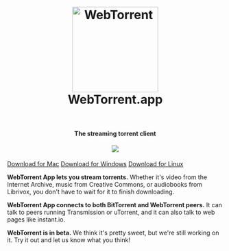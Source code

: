 <h1 align="center">
  <br>
  <a href="https://webtorrent.io"><img src="https://webtorrent.io/img/WebTorrent.png" alt="WebTorrent" width="200"></a>
  <br>
  WebTorrent.app
  <br>
  <br>
</h1>

<h4 align="center">The streaming torrent client</h4>

<h4 align="center"><img src="https://raw.githubusercontent.com/feross/webtorrent-app/master/static/screenshot.png" /></h4>

<p>
<a class="download-mac" href="download/mac/WebTorrent.dmg">Download for Mac</a>
<a class="download-windows" href="download/windows/WebTorrent.exe">Download for Windows</a>
<a class="download-linux" href="download/linux/WebTorrent.zip">Download for Linux</a>
<p>

<p><strong>WebTorrent App lets you stream torrents.</strong> Whether it's video from the Internet Archive, music from Creative Commons, or audiobooks from Librivox, you don't have to wait for it to finish downloading.</p>

<p><strong>WebTorrent App connects to both BitTorrent and WebTorrent peers.</strong> It can talk to peers running Transmission or uTorrent, and it can also talk to web pages like instant.io.</p>

<p><strong>WebTorrent is in beta.</strong> We think it's pretty sweet, but we're still working on it. Try it out and let us know what you think!</p>


